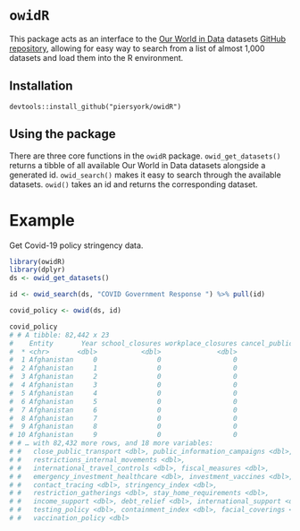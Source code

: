 # `owidR`

This package acts as an interface to the [Our World in Data](https://ourworldindata.org/) datasets [GitHub repository](https://github.com/owid/owid-datasets), allowing for easy way to search from a list of almost 1,000 datasets and load them into the R environment.

## Installation

```
devtools::install_github("piersyork/owidR")
```

## Using the package
There are three core functions in the `owidR` package. `owid_get_datasets()` returns a tibble of all available Our World in Data datasets alongside a generated id. `owid_search()` makes it easy to search through the available datasets. `owid()` takes an id and returns the corresponding dataset.

# Example
Get Covid-19 policy stringency data.
``` r
library(owidR)
library(dplyr)
ds <- owid_get_datasets()

id <- owid_search(ds, "COVID Government Response ") %>% pull(id)

covid_policy <- owid(ds, id)

covid_policy
# # A tibble: 82,442 x 23
#    Entity       Year school_closures workplace_closures cancel_public_events
#  * <chr>       <dbl>           <dbl>              <dbl>                <dbl>
#  1 Afghanistan     0               0                  0                    0
#  2 Afghanistan     1               0                  0                    0
#  3 Afghanistan     2               0                  0                    0
#  4 Afghanistan     3               0                  0                    0
#  5 Afghanistan     4               0                  0                    0
#  6 Afghanistan     5               0                  0                    0
#  7 Afghanistan     6               0                  0                    0
#  8 Afghanistan     7               0                  0                    0
#  9 Afghanistan     8               0                  0                    0
# 10 Afghanistan     9               0                  0                    0
# # … with 82,432 more rows, and 18 more variables:
# #   close_public_transport <dbl>, public_information_campaigns <dbl>,
# #   restrictions_internal_movements <dbl>,
# #   international_travel_controls <dbl>, fiscal_measures <dbl>,
# #   emergency_investment_healthcare <dbl>, investment_vaccines <dbl>,
# #   contact_tracing <dbl>, stringency_index <dbl>,
# #   restriction_gatherings <dbl>, stay_home_requirements <dbl>,
# #   income_support <dbl>, debt_relief <dbl>, international_support <dbl>,
# #   testing_policy <dbl>, containment_index <dbl>, facial_coverings <dbl>,
# #   vaccination_policy <dbl>
```

